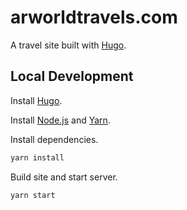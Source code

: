 # arworldtravels.com

A travel site built with [Hugo](gohugo.io).

## Local Development

Install [Hugo](https://gohugo.io/getting-started/installing).

Install [Node.js](https://nodejs.org) and [Yarn](https://yarnpkg.com/en/docs/install).

Install dependencies.

```sh
yarn install
```

Build site and start server.

```sh
yarn start
```
